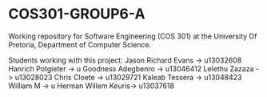 # COS301-GROUP6-A
Working repository for Software Engineering (COS 301) at the University Of Pretoria, Department of Computer Science.

Students working with this project:
  Jason Richard Evans  -> u13032608
  Hanrich Potgieter  -> u
  Goodness Adegbenro  -> u13046412
  Lelethu Zazaza  -> u13028023
  Chris Cloete  -> u13029721
  Kaleab Tessera  -> u13048423
  William M -> u
  Herman Willem Keuris-> u13037618
